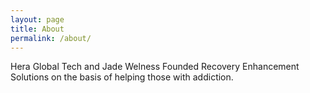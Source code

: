 ```yaml
---
layout: page
title: About
permalink: /about/
---
```


Hera Global Tech and Jade Welness Founded Recovery Enhancement Solutions on the basis of helping those with addiction.